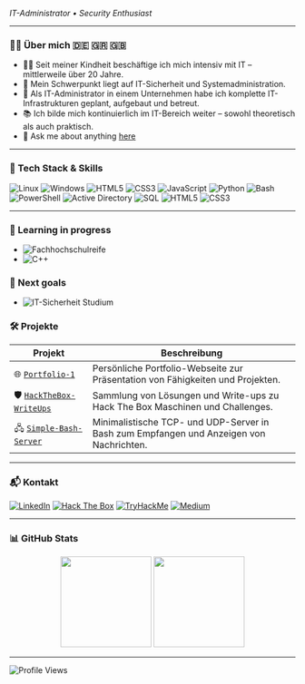 <i>IT-Administrator • Security Enthusiast</i>

---

### 👨‍💻 Über mich 🇩🇪 🇬🇷 🇬🇧

- 🧑‍💻 Seit meiner Kindheit beschäftige ich mich intensiv mit IT – mittlerweile über 20 Jahre.  
- 🔐 Mein Schwerpunkt liegt auf IT-Sicherheit und Systemadministration.  
- 🏢 Als IT-Administrator in einem Unternehmen habe ich komplette IT-Infrastrukturen geplant, aufgebaut und betreut.  
- 📚 Ich bilde mich kontinuierlich im IT-Bereich weiter – sowohl theoretisch als auch praktisch.
- 💬 Ask me about anything [here](https://github.com/QG1o/ask-me/issues/new/choose)
---

### 🧰 Tech Stack & Skills

![Linux](https://img.shields.io/badge/Linux-00cc44?style=flat&logo=linux&logoColor=white)
![Windows](https://img.shields.io/badge/Windows-0099ff?style=flat&logo=windows&logoColor=white)
![HTML5](https://img.shields.io/badge/HTML5-ff4500?style=flat&logo=html5&logoColor=white) ![CSS3](https://img.shields.io/badge/CSS3-1e90ff?style=flat&logo=css3&logoColor=white) ![JavaScript](https://img.shields.io/badge/JavaScript-F7DF1E?style=flat&logo=javascript&logoColor=black)
![Python](https://img.shields.io/badge/Python-306998?style=flat&logo=python&logoColor=yellow)
![Bash](https://img.shields.io/badge/Bash-006400?style=flat&logo=gnu-bash&logoColor=white)
![PowerShell](https://img.shields.io/badge/Powershell-1e90ff?style=flat&logo=powershell&logoColor=white)
![Active Directory](https://img.shields.io/badge/Active_Directory-007acc?style=flat&logo=microsoft-active-directory&logoColor=white)
![SQL](https://img.shields.io/badge/SQL-0059b3?style=flat&logo=sqlite&logoColor=white)
![HTML5](https://img.shields.io/badge/HTML5-ff4500?style=flat&logo=html5&logoColor=white)
![CSS3](https://img.shields.io/badge/CSS3-1e90ff?style=flat&logo=css3&logoColor=white)


---


### 🎯 Learning in progress

- ![Fachhochschulreife](https://img.shields.io/badge/Fachhochschulreife-%F0%9F%8E%93-blue)
- ![C++](https://img.shields.io/badge/C%2B%2B-00599C?style=flat&logo=c%2B%2B&logoColor=white)

### 🎯 Next goals

- ![IT-Sicherheit Studium](https://img.shields.io/badge/IT--Sicherheit--Studium-%F0%9F%94%92-blue)




### 🛠 Projekte

| Projekt                 | Beschreibung                                                  |
|------------------------|--------------------------------------------------------------|
| 🌐 [`Portfolio-1`](https://github.com/QG1o/Portfolio-1)          | Persönliche Portfolio-Webseite zur Präsentation von Fähigkeiten und Projekten. |
| 🛡️ [`HackTheBox-WriteUps`](https://github.com/QG1o/HackTheBox-WriteUps) | Sammlung von Lösungen und Write-ups zu Hack The Box Maschinen und Challenges.  |
| 🖧 [`Simple-Bash-Server`](https://github.com/QG1o/Simple-Bash-Server) | Minimalistische TCP- und UDP-Server in Bash zum Empfangen und Anzeigen von Nachrichten. |



---

### 📬 Kontakt

[![LinkedIn](https://img.shields.io/badge/LinkedIn-0A66C2?style=flat&logo=linkedin&logoColor=white)](https://www.linkedin.com/in/georgiost/) [![Hack The Box](https://img.shields.io/badge/Hack_The_Box-00FF9F?style=flat&logo=hackthebox&logoColor=black)](https://app.hackthebox.com/profile/1004159) [![TryHackMe](https://img.shields.io/badge/TryHackMe-FF6C37?style=flat&logo=tryhackme&logoColor=white)](https://tryhackme.com/p/QG1o) [![Medium](https://img.shields.io/badge/Medium-000000?style=flat&logo=medium&logoColor=white)](https://medium.com/@tertlidis)  

---

### 📊 GitHub Stats

<p align="center">
  <img src="https://github-readme-stats.vercel.app/api?username=QG1o&show_icons=true&theme=tokyonight" height="160" />
  <img src="https://github-readme-stats.vercel.app/api/top-langs/?username=QG1o&layout=compact&theme=tokyonight" height="160" />
</p>


---

![Profile Views](https://komarev.com/ghpvc/?username=QG1o&style=flat-square&color=blue)
